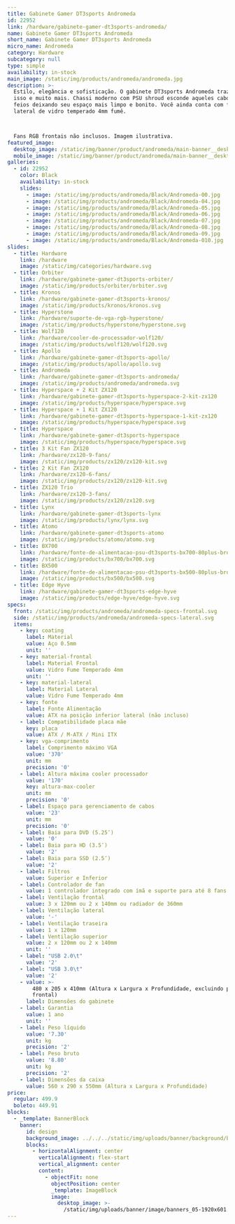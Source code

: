 ```yaml
---
title: Gabinete Gamer DT3sports Andromeda
id: 22952
link: /hardware/gabinete-gamer-dt3sports-andromeda/
name: Gabinete Gamer DT3sports Andromeda
short_name: Gabinete Gamer DT3sports Andromeda
micro_name: Andromeda
category: Hardware
subcategory: null
type: simple
availability: in-stock
main_image: /static/img/products/andromeda/andromeda.jpg
description: >-
  Estilo, elegância e sofisticação. O gabinete DT3sports Andromeda traz tudo
  isso e muito mais. Chassi moderno com PSU shroud esconde aqueles cabos/fios
  feios deixando seu espaço mais limpo e bonito. Você ainda conta com frontal e
  lateral de vidro temperado 4mm fumê.



  Fans RGB frontais não inclusos. Imagem ilustrativa.
featured_image:
  desktop_image: /static/img/banner/product/andromeda/main-banner__desktop.jpg
  mobile_image: /static/img/banner/product/andromeda/main-banner__desktop.jpg
galleries:
  - id: 22952
    color: Black
    availability: in-stock
    slides:
      - image: /static/img/products/andromeda/Black/Andromeda-00.jpg
      - image: /static/img/products/andromeda/Black/Andromeda-04.jpg
      - image: /static/img/products/andromeda/Black/Andromeda-05.jpg
      - image: /static/img/products/andromeda/Black/Andromeda-06.jpg
      - image: /static/img/products/andromeda/Black/Andromeda-07.jpg
      - image: /static/img/products/andromeda/Black/Andromeda-08.jpg
      - image: /static/img/products/andromeda/Black/Andromeda-09.jpg
      - image: /static/img/products/andromeda/Black/Andromeda-010.jpg
slides:
  - title: Hardware
    link: /hardware
    image: /static/img/categories/hardware.svg
  - title: Orbiter
    link: /hardware/gabinete-gamer-dt3sports-orbiter/
    image: /static/img/products/orbiter/orbiter.svg
  - title: Kronos
    link: /hardware/gabinete-gamer-dt3sports-kronos/
    image: /static/img/products/kronos/kronos.svg
  - title: Hyperstone
    link: /hardware/suporte-de-vga-rgb-hyperstone/
    image: /static/img/products/hyperstone/hyperstone.svg
  - title: Wolf120
    link: /hardware/cooler-de-processador-wolf120/
    image: /static/img/products/wolf120/wolf120.svg
  - title: Apollo
    link: /hardware/gabinete-gamer-dt3sports-apollo/
    image: /static/img/products/apollo/apollo.svg
  - title: Andromeda
    link: /hardware/gabinete-gamer-dt3sports-andromeda/
    image: /static/img/products/andromeda/andromeda.svg
  - title: Hyperspace + 2 Kit ZX120
    link: /hardware/gabinete-gamer-dt3sports-hyperspace-2-kit-zx120
    image: /static/img/products/hyperspace/hyperspace.svg
  - title: Hyperspace + 1 Kit ZX120
    link: /hardware/gabinete-gamer-dt3sports-hyperspace-1-kit-zx120
    image: /static/img/products/hyperspace/hyperspace.svg
  - title: Hyperspace
    link: /hardware/gabinete-gamer-dt3sports-hyperspace
    image: /static/img/products/hyperspace/hyperspace.svg
  - title: 3 Kit Fan ZX120
    link: /hardware/zx120-9-fans/
    image: /static/img/products/zx120/zx120-kit.svg
  - title: 2 Kit Fan ZX120
    link: /hardware/zx120-6-fans/
    image: /static/img/products/zx120/zx120-kit.svg
  - title: ZX120 Trio
    link: /hardware/zx120-3-fans/
    image: /static/img/products/zx120/zx120.svg
  - title: Lynx
    link: /hardware/gabinete-gamer-dt3sports-lynx
    image: /static/img/products/lynx/lynx.svg
  - title: Atomo
    link: /hardware/gabinete-gamer-dt3sports-atomo
    image: /static/img/products/atomo/atomo.svg
  - title: BX700
    link: /hardware/fonte-de-alimentacao-psu-dt3sports-bx700-80plus-bronze/
    image: /static/img/products/bx700/bx700.svg
  - title: BX500
    link: /hardware/fonte-de-alimentacao-psu-dt3sports-bx500-80plus-bronze/
    image: /static/img/products/bx500/bx500.svg
  - title: Edge Hyve
    link: /hardware/gabinete-gamer-dt3sports-edge-hyve
    image: /static/img/products/edge-hyve/edge-hyve.svg
specs:
  front: /static/img/products/andromeda/andromeda-specs-frontal.svg
  side: /static/img/products/andromeda/andromeda-specs-lateral.svg
  items:
    - key: coating
      label: Material
      value: Aço 0.5mm
      unit: ''
    - key: material-frontal
      label: Material Frontal
      value: Vidro Fume Temperado 4mm
      unit: ''
    - key: material-lateral
      label: Material Lateral
      value: Vidro Fume Temperado 4mm
    - key: fonte
      label: Fonte Alimentação
      value: ATX na posição inferior lateral (não incluso)
    - label: Compatibilidade placa mãe
      key: placa
      value: ATX / M-ATX / Mini ITX
    - key: vga-comprimento
      label: Comprimento máximo VGA
      value: '370'
      unit: mm
      precision: '0'
    - label: Altura máxima cooler processador
      value: '170'
      key: altura-max-cooler
      unit: mm
      precision: '0'
    - label: Espaço para gerenciamento de cabos
      value: '23'
      unit: mm
      precision: '0'
    - label: Baia para DVD (5.25″)
      value: '0'
    - label: Baia para HD (3.5″)
      value: '2'
    - label: Baia para SSD (2.5″)
      value: '2'
    - label: Filtros
      value: Superior e Inferior
    - label: Controlador de fan
      value: 1 controlador integrado com ímã e suporte para até 8 fans (6 pinos)
    - label: Ventilação frontal
      value: 3 x 120mm ou 2 x 140mm ou radiador de 360mm
    - label: Ventilação lateral
      value: '-'
    - label: Ventilação traseira
      value: 1 x 120mm
    - label: Ventilação superior
      value: 2 x 120mm ou 2 x 140mm
      unit: ''
    - label: "USB 2.0\t"
      value: '2'
    - label: "USB 3.0\t"
      value: '2'
    - value: >-
        480 x 205 x 410mm (Altura x Largura x Profundidade, excluindo painel
        frontal)
      label: Dimensões do gabinete
    - label: Garantia
      value: 1 ano
      unit: ''
    - label: Peso líquido
      value: '7.30'
      unit: kg
      precision: '2'
    - label: Peso bruto
      value: '8.80'
      unit: kg
      precision: '2'
    - label: Dimensões da caixa
      value: 560 x 290 x 550mm (Altura x Largura x Profundidade)
price:
  regular: 499.9
  boleto: 449.91
blocks:
  - _template: BannerBlock
    banner:
      id: design
      background_image: ../../../static/img/uploads/banner/background/banners_05-1920x601.jpg
      blocks:
        - horizontalAlignment: center
          verticalAlignment: flex-start
          vertical_alignment: center
          content:
            - objectFit: none
              objectPosition: center
              _template: ImageBlock
              image:
                desktop_image: >-
                  /static/img/uploads/banner/image/banners_05-1920x601.jpg
---
```

